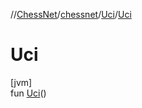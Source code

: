 //[ChessNet](../../../index.md)/[chessnet](../index.md)/[Uci](index.md)/[Uci](-uci.md)

# Uci

[jvm]\
fun [Uci](-uci.md)()
